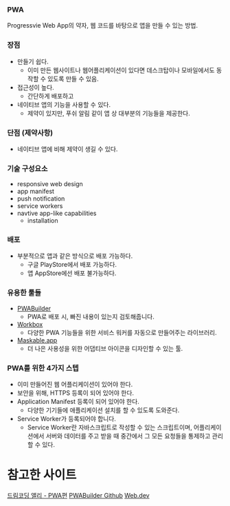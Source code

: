 ### PWA

Progressvie Web App의 약자, 웹 코드를 바탕으로 앱을 만들 수 있는 방법.

### 장점

- 만들기 쉽다.
  - 이미 만든 웹사이트나 웹어플리케이션이 있다면 데스크탑이나 모바일에서도 동작할 수 있도록 만들 수 있음.
- 접근성이 높다.
  - 간단하게 배포하고
- 네이티브 앱의 기능을 사용할 수 있다.
  - 제약이 있지만, 푸쉬 알림 같이 앱 상 대부분의 기능들을 제공한다.

### 단점 (제약사항)

- 네이티브 앱에 비해 제약이 생길 수 있다.

### 기술 구성요소

- responsive web design
- app manifest
- push notification
- service workers
- navtive app-like capabilities
  - installation

### 배포

- 부분적으로 앱과 같은 방식으로 배포 가능하다.
  - 구글 PlayStore에서 배포 가능하다.
  - 앱 AppStore에선 배포 불가능하다.

### 유용한 툴들

- [PWABuilder](https://www.pwabuilder.com)
  - PWA로 배포 시, 빠진 내용이 있는지 검토해줍니다.
- [Workbox](https://developer.chrome.com/docs/workbox)
  - 다양한 PWA 기능들을 위한 서비스 워커를 자동으로 만들어주는 라이브러리.
- [Maskable.app](https://maskable.app/)
  - 더 나은 사용성을 위한 어댑티브 아이콘을 디자인할 수 있는 툴.

### PWA를 위한 4가지 스텝

- 이미 만들어진 웹 어플리케이션이 있어야 한다.
- 보안을 위해, HTTPS 등록이 되어 있어야 한다.
- Application Manifest 등록이 되어 있어야 한다.
  - 다양한 기기들에 애플리케이션 설치를 할 수 있도록 도와준다.
- Service Worker가 등록되어야 합니다.
  - Service Worker란 자바스크립트로 작성할 수 있는 스크립트이며, 어플리케이션에서 서버와 데이터를 주고 받을 때 중간에서 그 모든 요청들을 통제하고 관리할 수 있다.

# 참고한 사이트

[드림코딩 앨리 - PWA편](https://www.youtube.com/watch?v=FEBkne7Nyu4&ab_channel=%EB%93%9C%EB%A6%BC%EC%BD%94%EB%94%A9)
[PWABuilder Github](https://github.com/pwa-builder/pwabuilder-web/blob/V2/src/assets/next-steps.md)
[Web.dev](https://web.dev/install-criteria/)
